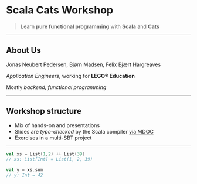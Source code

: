 # Scala Cats Workshop


> Learn **pure functional programming** with **Scala** and **Cats**

----

## About Us

Jonas Neubert Pedersen, Bjørn Madsen, Felix Bjært Hargreaves

*Application Engineers*, working for **LEGO® Education**

Mostly *backend, functional programming*

----


## Workshop structure

* Mix of hands-on and presentations
* Slides are *type-checked* by the Scala compiler [via MDOC](https://github.com/scalameta/mdoc)
* Exercises in a multi-SBT project

----


```scala
val xs = List(1,2) ++ List(39)
// xs: List[Int] = List(1, 2, 39)

val y = xs.sum
// y: Int = 42
```

